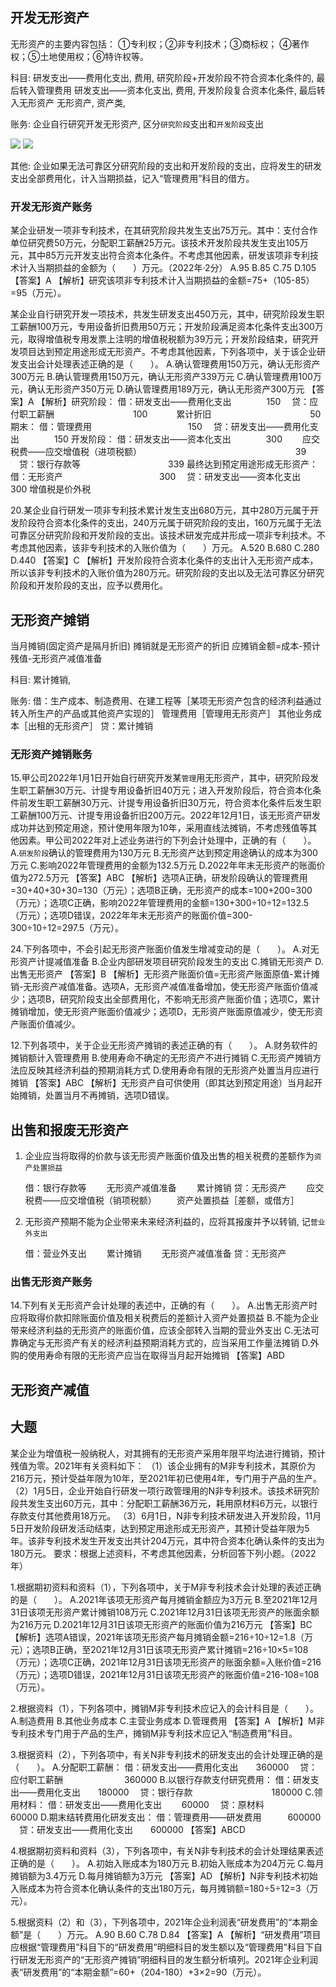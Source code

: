 ## 开发无形资产

无形资产的主要内容包括：
①专利权；②非专利技术；③商标权；
④著作权；⑤土地使用权；⑥特许权等。

科目:
研发支出——费用化支出, 费用, 研究阶段+开发阶段不符合资本化条件的, 最后转入管理费用
研发支出——资本化支出, 费用, 开发阶段复合资本化条件, 最后转入无形资产
无形资产, 资产类, 


账务:
企业自行研究开发无形资产, 区分`研究阶段`支出和`开发阶段`支出


![](./实务_非流动资产_无形资产/1.png)
![](./实务_非流动资产_无形资产/2.png)


其他:
企业如果无法可靠区分研究阶段的支出和开发阶段的支出，应将发生的研发支出全部费用化，计入当期损益，记入“管理费用”科目的借方。

### 开发无形资产账务
某企业研发一项非专利技术，在其研究阶段共发生支出75万元。其中：支付合作单位研究费50万元，分配职工薪酬25万元。该技术开发阶段共发生支出105万元，其中85万元开发支出符合资本化条件。不考虑其他因素，研发该项非专利技术计入当期损益的金额为（　　）万元。（2022年·2分）
A.95
B.85
C.75
D.105
【答案】A
【解析】研究该项非专利技术计入当期损益的金额=75+（105-85）=95（万元）。

某企业自行研究开发一项技术，共发生研发支出450万元，其中，研究阶段发生职工薪酬100万元，专用设备折旧费用50万元；开发阶段满足资本化条件支出300万元，取得增值税专用发票上注明的增值税税额为39万元；开发阶段结束，研究开发项目达到预定用途形成无形资产。不考虑其他因素，下列各项中，关于该企业研发支出会计处理表述正确的是（　　）。
A.确认管理费用150万元，确认无形资产300万元
B.确认管理费用150万元，确认无形资产339万元
C.确认管理费用100万元，确认无形资产350万元
D.确认管理费用189万元，确认无形资产300万元
【答案】A
【解析】研究阶段：
借：研发支出——费用化支出　　　　150
　贷：应付职工薪酬　　　　　　　　　100
　　　累计折旧　　　　　　　　　　　 50
期末：
借：管理费用　　　　　　　　　　　150
　贷：研发支出——费用化支出　　　　150
开发阶段：
借：研发支出——资本化支出　　　　300
　　应交税费——应交增值税（进项税额）
　　　　　　　　　　　　　　　　　 39
　贷：银行存款等　　　　　　　　　　339
最终达到预定用途形成无形资产：
借：无形资产　　　　　　　　　　　300
　贷：研发支出——资本化支出　　　　300
增值税是价外税

20.某企业自行研发一项非专利技术累计发生支出680万元，其中280万元属于开发阶段符合资本化条件的支出，240万元属于研究阶段的支出，160万元属于无法可靠区分研究阶段和开发阶段的支出。该技术研发完成并形成一项非专利技术。不考虑其他因素，该非专利技术的入账价值为（　　）万元。
A.520
B.680
C.280
D.440
【答案】C
【解析】开发阶段符合资本化条件的支出计入无形资产成本，所以该非专利技术的入账价值为280万元。研究阶段的支出以及无法可靠区分研究阶段和开发阶段的支出，应予以费用化。





## 无形资产摊销
当月摊销(固定资产是隔月折旧)
摊销就是无形资产的折旧
应摊销金额=成本-预计残值-无形资产减值准备


科目:
累计摊销, 

账务:
借：生产成本、制造费用、在建工程等［某项无形资产包含的经济利益通过转入所生产的产品或其他资产实现的］
管理费用［管理用无形资产］
其他业务成本［出租的无形资产］
贷：累计摊销


### 无形资产摊销账务
15.甲公司2022年1月1日开始自行研究开发某`管理`用无形资产，其中，研究阶段发生职工薪酬30万元、计提专用设备折旧40万元；进入开发阶段后，符合资本化条件前发生职工薪酬30万元、计提专用设备折旧30万元，符合资本化条件后发生职工薪酬100万元、计提专用设备折旧200万元。2022年12月1日，该无形资产研发成功并达到预定用途，预计使用年限为10年，采用直线法摊销，不考虑残值等其他因素。甲公司2022年对上述业务进行的下列会计处理中，正确的有（　　）。
A.`研发阶段`确认的管理费用为130万元
B.无形资产达到预定用途确认的成本为300万元
C.影响2022年管理费用的金额为132.5万元
D.2022年年末无形资产的账面价值为272.5万元
【答案】ABC
【解析】选项A正确，研发阶段确认的管理费用=30+40+30+30=130（万元）；选项B正确，无形资产的成本=100+200=300（万元）；选项C正确，影响2022年管理费用的金额=130+300÷10÷12=132.5（万元）；选项D错误，2022年年末无形资产的账面价值=300-300÷10÷12=297.5（万元）。



24.下列各项中，不会引起无形资产账面价值发生增减变动的是（　　）。
A.对无形资产计提减值准备
B.企业内部研发项目研究阶段发生的支出
C.摊销无形资产
D.出售无形资产
【答案】B
【解析】无形资产账面价值=无形资产账面原值-累计摊销-无形资产减值准备。选项A，无形资产减值准备增加，使无形资产账面价值减少；选项B，研究阶段支出全部费用化，不影响无形资产账面价值；选项C，累计摊销增加，使无形资产账面价值减少；选项D，无形资产账面原值减少，使无形资产账面价值减少。



12.下列各项中，关于企业无形资产摊销的表述正确的有（　　）。
A.财务软件的摊销额计入管理费用
B.使用寿命不确定的无形资产不进行摊销
C.无形资产摊销方法应反映其经济利益的预期消耗方式
D.使用寿命有限的无形资产处置当月应进行摊销
【答案】ABC
【解析】无形资产自可供使用（即其达到预定用途）当月起开始摊销，处置当月不再摊销，选项D错误。



## 出售和报废无形资产



1. 企业应当将取得的价款与该无形资产账面价值及出售的相关税费的差额作为`资产处置损益`

    借：银行存款等
      无形资产减值准备
      累计摊销
    贷：无形资产
      应交税费——应交增值税（销项税额）
      资产处置损益［差额，或借方］



2. 无形资产预期不能为企业带来未来经济利益的，应将其报废并予以转销, 记`营业外支出`


    借：营业外支出
      累计摊销
      无形资产减值准备
    贷：无形资产

### 出售无形资产账务
14.下列有关无形资产会计处理的表述中，正确的有（　　）。
A.出售无形资产时应将取得价款扣除账面价值及相关税费后的差额计入资产处置损益
B.不能为企业带来经济利益的无形资产的账面价值，应该全部转入当期的营业外支出
C.无法可靠确定与无形资产有关的经济利益预期消耗方式的，应当采用工作量法摊销
D.外购的使用寿命有限的无形资产应当在取得当月起开始摊销
【答案】ABD



## 无形资产减值





## 大题
某企业为增值税一般纳税人，对其拥有的无形资产采用年限平均法进行摊销，预计残值为零。2021年有关资料如下：
（1）该企业拥有的M非专利技术，其原价为216万元，预计受益年限为10年，至2021年初已使用4年，专门用于产品的生产。
（2）1月5日，企业开始自行研发一项行政管理用的N非专利技术。该技术研究阶段共发生支出60万元，其中：分配职工薪酬36万元，耗用原材料6万元，以银行存款支付其他费用18万元。
（3）6月1日，N非专利技术研发进入开发阶段，11月5日开发阶段研发活动结束，达到预定用途形成无形资产，其预计受益年限为5年。该非专利技术发生开发支出共计204万元，其中符合资本化确认条件的支出为180万元。
要求：根据上述资料，不考虑其他因素，分析回答下列小题。（2022年）


1.根据期初资料和资料（1），下列各项中，关于M非专利技术会计处理的表述正确的是（　　）。
A.2021年该项无形资产每月摊销金额应为3万元
B.至2021年12月31日该项无形资产累计摊销108万元
C.2021年12月31日该项无形资产的账面余额为216万元
D.2021年12月31日该项无形资产的账面价值为216万元
【答案】BC
【解析】选项A错误，2021年该项无形资产每月摊销金额=216÷10÷12=1.8（万元）；选项B正确，至2021年12月31日该项无形资产累计摊销=216÷10×5=108（万元）；选项C正确，2021年12月31日该项无形资产的账面余额=入账价值=216（万元）；选项D错误，2021年12月31日该项无形资产的账面价值=216-108=108（万元）。

2.根据资料（1），下列各项中，摊销M非专利技术应记入的会计科目是（　　）。
A.制造费用
B.其他业务成本
C.主营业务成本
D.管理费用
【答案】A
【解析】M非专利技术专门用于产品的生产，摊销M非专利技术应记入“制造费用”科目。


3.根据资料（2），下列各项中，有关N非专利技术的研发支出的会计处理正确的是（　　）。
A.分配职工薪酬：
借：研发支出——费用化支出　　360000
　贷：应付职工薪酬　　　　　　　360000
B.以银行存款支付研究费用：
借：研发支出——费用化支出　　180000
　贷：银行存款　　　　　　　　　180000
C.领用材料：
借：研发支出——费用化支出　　 60000
　贷：原材料　　　　　　　　　 　60000
D.期末结转费用化研发支出：
借：管理费用——研发费用　　　600000
　贷：研发支出——费用化支出　　600000
【答案】ABCD


4.根据期初资料和资料（3），下列各项中，有关N非专利技术的会计处理结果表述正确的是（　　）。
A.初始入账成本为180万元
B.初始入账成本为204万元
C.每月摊销额为3.4万元
D.每月摊销额为3万元
【答案】AD
【解析】N非专利技术初始入账成本为符合资本化确认条件的支出180万元，每月摊销额=180÷5÷12=3（万元）。


5.根据资料（2）和（3），下列各项中，2021年企业利润表“研发费用”的“本期金额”是（　　）万元。
A.90
B.60
C.78
D.84
【答案】A
【解析】“研发费用”项目应根据“管理费用”科目下的“研发费用”明细科目的发生额以及“管理费用”科目下自行研发无形资产的“无形资产摊销”明细科目的发生额分析填列。2021年企业利润表“研发费用”的“本期金额”=60+（204-180）+3×2=90（万元）。

















